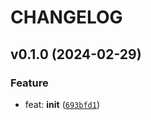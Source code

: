 # CHANGELOG



## v0.1.0 (2024-02-29)

### Feature

* feat: __init__ ([`693bfd1`](https://github.com/dan1hc/fgr/commit/693bfd1341f8130d89bf4a4b2b4e8df56310f369))
